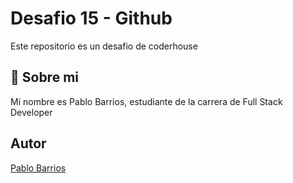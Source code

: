 # Desafio 15 - Github

Este repositorio es un desafio de coderhouse


## 🚀 Sobre mi
Mi nombre es Pablo Barrios, estudiante de la carrera de Full Stack Developer

  
## Autor

[Pablo Barrios](https://www.github.com/p-barrios)

  